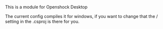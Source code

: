 This is a module for Openshock Desktop

The current config compiles it for windows, if you want to change that the /<TargetFramework/> setting in the .csproj is there for you.
